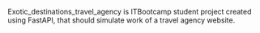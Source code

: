 Exotic_destinations_travel_agency is ITBootcamp student project created using FastAPI, 
that should simulate work of a travel agency website.
